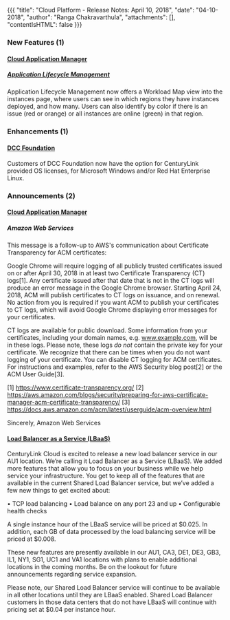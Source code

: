 {{{
"title": "Cloud Platform - Release Notes: April 10, 2018",
"date": "04-10-2018",
"author": "Ranga Chakravarthula",
"attachments": [],
"contentIsHTML": false
}}}

### New Features (1)

#### [Cloud Application Manager](//www.ctl.io/cloud-application-manager/)

##### [Application Lifecycle Management](//www.ctl.io/cloud-application-manager/application-lifecycle-management/)

Application Lifecycle Management now offers a Workload Map view into the instances page, where users can see in which regions they have instances deployed, and how many. Users can also identify by color if there is an issue (red or orange) or all instances are online (green) in that region.

### Enhancements (1)

#### [DCC Foundation](//www.ctl.io/dcc-foundation/)

Customers of DCC Foundation now have the option for CenturyLink provided OS licenses, for Microsoft Windows and/or Red Hat Enterprise Linux. 

### Announcements (2)

#### [Cloud Application Manager](//www.ctl.io/cloud-application-manager/)

##### Amazon Web Services

This message is a follow-up to AWS's communication about Certificate Transparency for ACM certificates:

Google Chrome will require logging of all publicly trusted certificates issued on or after April 30, 2018 in at least two Certificate Transparency (CT) logs[1]. Any certificate issued after that date that is not in the CT logs will produce an error message in the Google Chrome browser.
Starting April 24, 2018, ACM will publish certificates to CT logs on issuance, and on renewal. No action from you is required if you want ACM to publish your certificates to CT logs, which will avoid Google Chrome displaying error messages for your certificates.

CT logs are available for public download. Some information from your certificates, including your domain names, e.g. www.example.com, will be in these logs. Please note, these logs *do not* contain the private key for your certificate. We recognize that there can be times when you do not want logging of your certificate. You can disable CT logging for ACM certificates. For instructions and examples, refer to the AWS Security blog post[2] or the ACM User Guide[3].

[1] https://www.certificate-transparency.org/
[2] https://aws.amazon.com/blogs/security/preparing-for-aws-certificate-manager-acm-certificate-transparency/
[3] https://docs.aws.amazon.com/acm/latest/userguide/acm-overview.html

Sincerely,
Amazon Web Services

#### [Load Balancer as a Service (LBaaS)](//www.ctl.io/load-balancing/)

CenturyLink Cloud is excited to release a new load balancer service in our AU1 location. We’re calling it Load Balancer as a Service (LBaaS). We added more features that allow you to focus on your business while we help service your infrastructure. You get to keep all of the features that are available in the current Shared Load Balancer service, but we’ve added a few new things to get excited about:

• TCP load balancing
• Load balance on any port 23 and up
• Configurable health checks

A single instance hour of the LBaaS service will be priced at $0.025. In addition, each GB of data processed by the load balancing service will be priced at $0.008.

These new features are presently available in our AU1, CA3, DE1, DE3, GB3, IL1, NY1, SG1, UC1 and VA1 locations with plans to enable additional locations in the coming months. Be on the lookout for future announcements regarding service expansion.

Please note, our Shared Load Balancer service will continue to be available in all other locations until they are LBaaS enabled. Shared Load Balancer customers in those data centers that do not have LBaaS will continue with pricing set at $0.04 per instance hour.
